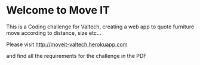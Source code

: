 # Welcome to Move IT

This is a Coding challenge for Valtech, creating a web app to quote furniture move according to distance, size etc...

Please visit http://moveit-valtech.herokuapp.com

and find all the requirements for the challenge in the PDF
